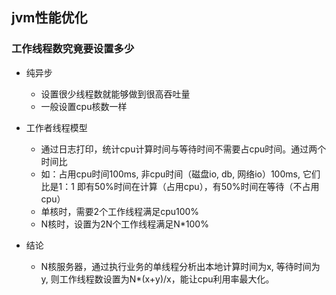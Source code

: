 ## jvm性能优化

### 工作线程数究竟要设置多少
 * 纯异步
   + 设置很少线程数就能够做到很高吞吐量
   + 一般设置cpu核数一样
   
 * 工作者线程模型
   + 通过日志打印，统计cpu计算时间与等待时间不需要占cpu时间。通过两个时间比
   + 如：占用cpu时间100ms, 非cpu时间（磁盘io, db, 网络io）100ms, 它们比是1：1
   即有50%时间在计算（占用cpu），有50%时间在等待（不占用cpu）
   + 单核时，需要2个工作线程满足cpu100%
   + N核时，设置为2N个工作线程满足N*100%
 * 结论
   + N核服务器，通过执行业务的单线程分析出本地计算时间为x, 等待时间为y, 则工作线程数设置为N*(x+y)/x，能让cpu利用率最大化。